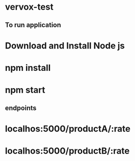 # vervox-test

## To run application 
# Download and Install Node js
# npm install
# npm start

## endpoints 
# localhos:5000/productA/:rate

# localhos:5000/productB/:rate

